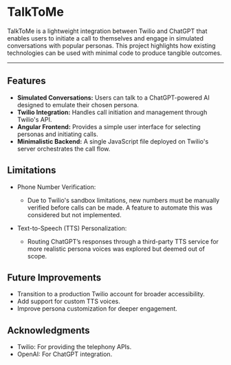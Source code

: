 # TalkToMe

TalkToMe is a lightweight integration between Twilio and ChatGPT that enables users to initiate a call to themselves and engage in simulated conversations with popular personas. This project highlights how existing technologies can be used with minimal code to produce tangible outcomes.

---

## Features

- **Simulated Conversations:** Users can talk to a ChatGPT-powered AI designed to emulate their chosen persona.
- **Twilio Integration:** Handles call initiation and management through Twilio's API.
- **Angular Frontend:** Provides a simple user interface for selecting personas and initiating calls.
- **Minimalistic Backend:** A single JavaScript file deployed on Twilio's server orchestrates the call flow.

## Limitations
- Phone Number Verification:
    - Due to Twilio's sandbox limitations, new numbers must be manually verified before calls can be made. A feature to automate this was considered but not implemented.

- Text-to-Speech (TTS) Personalization:
    - Routing ChatGPT’s responses through a third-party TTS service for more realistic persona voices was explored but deemed out of scope.


## Future Improvements
- Transition to a production Twilio account for broader accessibility.
- Add support for custom TTS voices.
- Improve persona customization for deeper engagement.


## Acknowledgments
- Twilio: For providing the telephony APIs.
- OpenAI: For ChatGPT integration.
